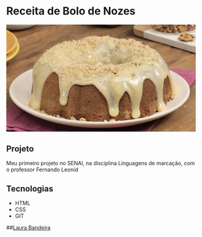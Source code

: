 # Receita de Bolo de Nozes

![](./fotoreceita.png)
## Projeto 
Meu primeiro projeto no SENAI, na disciplina Linguagens de marcação, com o professor Fernando Leonid

## Tecnologias
* HTML
* CSS
* GIT

##[Laura Bandeira]((https://www.linkedin.com/in/laura-bandeira-806981353?utm_source=share&utm_campaign=share_via&utm_content=profile&utm_medium=ios_app))



